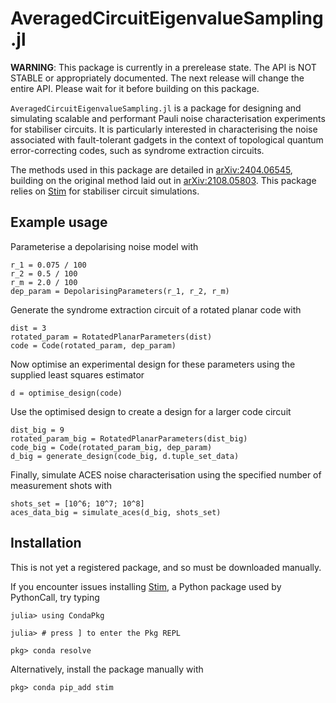 # AveragedCircuitEigenvalueSampling.jl

**WARNING**: This package is currently in a prerelease state.
The API is NOT STABLE or appropriately documented.
The next release will change the entire API.
Please wait for it before building on this package.

`AveragedCircuitEigenvalueSampling.jl` is a package for designing and simulating scalable and performant Pauli noise characterisation experiments for stabiliser circuits.
It is particularly interested in characterising the noise associated with fault-tolerant gadgets in the context of topological quantum error-correcting codes, such as syndrome extraction circuits.

The methods used in this package are detailed in [arXiv:2404.06545](https://arxiv.org/abs/2404.06545), building on the original method laid out in [arXiv:2108.05803](https://arxiv.org/abs/2108.05803).
This package relies on [Stim](https://github.com/quantumlib/Stim) for stabiliser circuit simulations.

## Example usage

Parameterise a depolarising noise model with

```
r_1 = 0.075 / 100
r_2 = 0.5 / 100
r_m = 2.0 / 100
dep_param = DepolarisingParameters(r_1, r_2, r_m)
```

Generate the syndrome extraction circuit of a rotated planar code with

```
dist = 3
rotated_param = RotatedPlanarParameters(dist)
code = Code(rotated_param, dep_param)
```

Now optimise an experimental design for these parameters using the supplied least squares estimator

```
d = optimise_design(code)
```

Use the optimised design to create a design for a larger code circuit

```
dist_big = 9
rotated_param_big = RotatedPlanarParameters(dist_big)
code_big = Code(rotated_param_big, dep_param)
d_big = generate_design(code_big, d.tuple_set_data)
```

Finally, simulate ACES noise characterisation using the specified number of measurement shots with 

```
shots_set = [10^6; 10^7; 10^8]
aces_data_big = simulate_aces(d_big, shots_set)
```

## Installation

This is not yet a registered package, and so must be downloaded manually.

If you encounter issues installing [Stim](https://github.com/quantumlib/Stim), a Python package used by PythonCall, try typing

```
julia> using CondaPkg

julia> # press ] to enter the Pkg REPL

pkg> conda resolve
```

Alternatively, install the package manually with

```
pkg> conda pip_add stim
```
